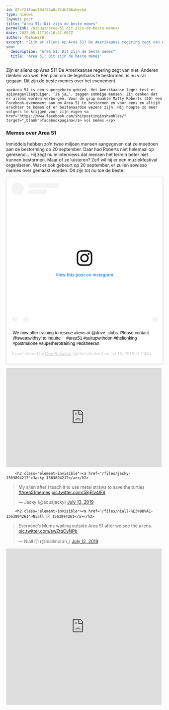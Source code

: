 ```yaml
---
id: 87cf21faacf04f88a8c7f4b786abecbd
type: nieuws
layout: post
title: "Area 51: Dit zijn de beste memes"
permalink: /nieuws/area-51-dit-zijn-de-beste-memes/
date: 2022-05-11T19:16:41.067Z
author: 7biA1WiYB
excerpt: "Zijn er aliens op Area 51? De Amerikaanse regering zegt van niet. Anderen denken van wel. Een plan om de legerbasis te bestormen, is nu viral gegaan. Dit zijn de beste memes over het evenement.  "
seo:
  description: "Area 51: Dit zijn de beste memes"
  title: "Area 51: Dit zijn de beste memes"
---
```

Zijn er aliens op Area 51? De Amerikaanse regering zegt van niet. Anderen denken van wel. Een plan om de legerbasis te bestormen, is nu viral gegaan. Dit zijn de beste memes over het evenement.  

    <p>Area 51 is een supergeheim gebied. Het Amerikaanse leger test er spionagevliegtuigen. ‘Ja ja…’, zeggen sommige mensen. Zij denken dat er aliens worden verborgen. Voor de grap maakte Matty Roberts (20) een Facebook-evenement aan om Area 51 te bestormen en voor eens en altijd erachter te komen of er buitenaardse wezens zijn. Hij hoopte zo meer volgers te krijgen voor zijn eigen <a href="https://www.facebook.com/shitpostinginshambles/" target="_blank">facebookpagina</a> vol memes.</p>
<h3>Memes over Area 51</h3>
<p>Inmiddels hebben zo’n twee miljoen mensen aangegeven dat ze meedoen aan de bestorming op 20 september. Daar had Roberts niet helemaal op gerekend… Hij zegt nu in interviews dat mensen het terrein beter niet kunnen bestormen. Maar of ze luisteren? Zelf wil hij er een muziekfestival organiseren. Wat er ook gebeurt op 20 september, er zullen sowieso memes over gemaakt worden. Dit zijn tot nu toe de beste:</p>
<p><div class="media media-element-container media-default"><div id="file-537875" class="file file-image file-image-oembed">

        
  
  <div class="content">
    
<blockquote class="instagram-media" data-instgrm-captioned="" data-instgrm-permalink="https://www.instagram.com/p/Bz8Os3xH_hy/?utm_source=ig_embed&amp;utm_campaign=loading" data-instgrm-version="12" style=" background:#FFF; border:0; border-radius:3px; box-shadow:0 0 1px 0 rgba(0,0,0,0.5),0 1px 10px 0 rgba(0,0,0,0.15); margin: 1px; max-width:640px; min-width:326px; padding:0; width:99.375%; width:-webkit-calc(100% - 2px); width:calc(100% - 2px);"><div style="padding:16px;"> <a href="https://www.instagram.com/p/Bz8Os3xH_hy/?utm_source=ig_embed&amp;utm_campaign=loading" style=" background:#FFFFFF; line-height:0; padding:0 0; text-align:center; text-decoration:none; width:100%;" target="_blank"> <div style=" display: flex; flex-direction: row; align-items: center;"> <div style="background-color: #F4F4F4; border-radius: 50%; flex-grow: 0; height: 40px; margin-right: 14px; width: 40px;"></div> <div style="display: flex; flex-direction: column; flex-grow: 1; justify-content: center;"> <div style=" background-color: #F4F4F4; border-radius: 4px; flex-grow: 0; height: 14px; margin-bottom: 6px; width: 100px;"></div> <div style=" background-color: #F4F4F4; border-radius: 4px; flex-grow: 0; height: 14px; width: 60px;"></div></div></div><div style="padding: 19% 0;"></div> <div style="display:block; height:50px; margin:0 auto 12px; width:50px;"><svg width="50px" height="50px" viewbox="0 0 60 60" version="1.1" xmlns="https://www.w3.org/2000/svg" xmlns:xlink="https://www.w3.org/1999/xlink"><g stroke="none" stroke-width="1" fill="none" fill-rule="evenodd"><g transform="translate(-511.000000, -20.000000)" fill="#000000"><g><path d="M556.869,30.41 C554.814,30.41 553.148,32.076 553.148,34.131 C553.148,36.186 554.814,37.852 556.869,37.852 C558.924,37.852 560.59,36.186 560.59,34.131 C560.59,32.076 558.924,30.41 556.869,30.41 M541,60.657 C535.114,60.657 530.342,55.887 530.342,50 C530.342,44.114 535.114,39.342 541,39.342 C546.887,39.342 551.658,44.114 551.658,50 C551.658,55.887 546.887,60.657 541,60.657 M541,33.886 C532.1,33.886 524.886,41.1 524.886,50 C524.886,58.899 532.1,66.113 541,66.113 C549.9,66.113 557.115,58.899 557.115,50 C557.115,41.1 549.9,33.886 541,33.886 M565.378,62.101 C565.244,65.022 564.756,66.606 564.346,67.663 C563.803,69.06 563.154,70.057 562.106,71.106 C561.058,72.155 560.06,72.803 558.662,73.347 C557.607,73.757 556.021,74.244 553.102,74.378 C549.944,74.521 548.997,74.552 541,74.552 C533.003,74.552 532.056,74.521 528.898,74.378 C525.979,74.244 524.393,73.757 523.338,73.347 C521.94,72.803 520.942,72.155 519.894,71.106 C518.846,70.057 518.197,69.06 517.654,67.663 C517.244,66.606 516.755,65.022 516.623,62.101 C516.479,58.943 516.448,57.996 516.448,50 C516.448,42.003 516.479,41.056 516.623,37.899 C516.755,34.978 517.244,33.391 517.654,32.338 C518.197,30.938 518.846,29.942 519.894,28.894 C520.942,27.846 521.94,27.196 523.338,26.654 C524.393,26.244 525.979,25.756 528.898,25.623 C532.057,25.479 533.004,25.448 541,25.448 C548.997,25.448 549.943,25.479 553.102,25.623 C556.021,25.756 557.607,26.244 558.662,26.654 C560.06,27.196 561.058,27.846 562.106,28.894 C563.154,29.942 563.803,30.938 564.346,32.338 C564.756,33.391 565.244,34.978 565.378,37.899 C565.522,41.056 565.552,42.003 565.552,50 C565.552,57.996 565.522,58.943 565.378,62.101 M570.82,37.631 C570.674,34.438 570.167,32.258 569.425,30.349 C568.659,28.377 567.633,26.702 565.965,25.035 C564.297,23.368 562.623,22.342 560.652,21.575 C558.743,20.834 556.562,20.326 553.369,20.18 C550.169,20.033 549.148,20 541,20 C532.853,20 531.831,20.033 528.631,20.18 C525.438,20.326 523.257,20.834 521.349,21.575 C519.376,22.342 517.703,23.368 516.035,25.035 C514.368,26.702 513.342,28.377 512.574,30.349 C511.834,32.258 511.326,34.438 511.181,37.631 C511.035,40.831 511,41.851 511,50 C511,58.147 511.035,59.17 511.181,62.369 C511.326,65.562 511.834,67.743 512.574,69.651 C513.342,71.625 514.368,73.296 516.035,74.965 C517.703,76.634 519.376,77.658 521.349,78.425 C523.257,79.167 525.438,79.673 528.631,79.82 C531.831,79.965 532.853,80.001 541,80.001 C549.148,80.001 550.169,79.965 553.369,79.82 C556.562,79.673 558.743,79.167 560.652,78.425 C562.623,77.658 564.297,76.634 565.965,74.965 C567.633,73.296 568.659,71.625 569.425,69.651 C570.167,67.743 570.674,65.562 570.82,62.369 C570.966,59.17 571,58.147 571,50 C571,41.851 570.966,40.831 570.82,37.631"></path></g></g></g></svg></div><div style="padding-top: 8px;"> <div style=" color:#3897f0; font-family:Arial,sans-serif; font-size:14px; font-style:normal; font-weight:550; line-height:18px;"> View this post on Instagram</div></div><div style="padding: 12.5% 0;"></div> <div style="display: flex; flex-direction: row; margin-bottom: 14px; align-items: center;"><div> <div style="background-color: #F4F4F4; border-radius: 50%; height: 12.5px; width: 12.5px; transform: translateX(0px) translateY(7px);"></div> <div style="background-color: #F4F4F4; height: 12.5px; transform: rotate(-45deg) translateX(3px) translateY(1px); width: 12.5px; flex-grow: 0; margin-right: 14px; margin-left: 2px;"></div> <div style="background-color: #F4F4F4; border-radius: 50%; height: 12.5px; width: 12.5px; transform: translateX(9px) translateY(-18px);"></div></div><div style="margin-left: 8px;"> <div style=" background-color: #F4F4F4; border-radius: 50%; flex-grow: 0; height: 20px; width: 20px;"></div> <div style=" width: 0; height: 0; border-top: 2px solid transparent; border-left: 6px solid #f4f4f4; border-bottom: 2px solid transparent; transform: translateX(16px) translateY(-4px) rotate(30deg)"></div></div><div style="margin-left: auto;"> <div style=" width: 0px; border-top: 8px solid #F4F4F4; border-right: 8px solid transparent; transform: translateY(16px);"></div> <div style=" background-color: #F4F4F4; flex-grow: 0; height: 12px; width: 16px; transform: translateY(-4px);"></div> <div style=" width: 0; height: 0; border-top: 8px solid #F4F4F4; border-left: 8px solid transparent; transform: translateY(-4px) translateX(8px);"></div></div></div></a> <p style=" margin:8px 0 0 0; padding:0 4px;"> <a href="https://www.instagram.com/p/Bz8Os3xH_hy/?utm_source=ig_embed&amp;utm_campaign=loading" style=" color:#000; font-family:Arial,sans-serif; font-size:14px; font-style:normal; font-weight:normal; line-height:17px; text-decoration:none; word-wrap:break-word;" target="_blank">We now offer training to rescue aliens at @drive_clubs. Please contact @sweatwithsyl to inquire ⠀  #area51 #suitupwithdon #thelionking #postmalone #superherotraining #edsheeran</a></p> <p style=" color:#c9c8cd; font-family:Arial,sans-serif; font-size:14px; line-height:17px; margin-bottom:0; margin-top:8px; overflow:hidden; padding:8px 0 7px; text-align:center; text-overflow:ellipsis; white-space:nowrap;">A post shared by <a href="https://www.instagram.com/donsaladino/?utm_source=ig_embed&amp;utm_campaign=loading" style=" color:#c9c8cd; font-family:Arial,sans-serif; font-size:14px; font-style:normal; font-weight:normal; line-height:17px;" target="_blank"> Don Saladino</a> (@donsaladino) on <time style=" font-family:Arial,sans-serif; font-size:14px; line-height:17px;" datetime="2019-07-15T14:43:14+00:00">Jul 15, 2019 at 7:43am PDT</time></p></div></blockquote>
<script async="" src="//www.instagram.com/embed.js"></script>  </div>

  
</div>
</div>
<p><iframe allow="encrypted-media" allowtransparency="true" frameborder="0" height="318" scrolling="no" src="https://www.facebook.com/plugins/post.php?href=https%3A%2F%2Fwww.facebook.com%2Fshitpostinginshambles%2Fphotos%2Fa.588213214924850%2F672657146480456%2F%3Ftype%3D3&amp;width=500" width="500"></iframe></p>
<p><div class="media media-element-container media-default"><div id="file-537876" class="file file-document file-text-oembed">

        <h2 class="element-invisible"><a href="/files/jacky-1563894217">Jacky 1563894217</a></h2>
    
  
  <div class="content">
    
<blockquote class="twitter-tweet" data-width="550"><p lang="en" dir="ltr">My alien after I teach it to use metal straws to save the turtles <a href="https://twitter.com/hashtag/Area51memes?src=hash&amp;ref_src=twsrc%5Etfw">#Area51memes</a> <a href="https://t.co/58jEIv4IF8">pic.twitter.com/58jEIv4IF8</a></p>&mdash; Jacky (@aquajacky) <a href="https://twitter.com/aquajacky/status/1150132963193102336?ref_src=twsrc%5Etfw">July 13, 2019</a></blockquote>
<script async="" src="https://platform.twitter.com/widgets.js" charset="utf-8"></script>
  </div>

  
</div>
</div>
<p><div class="media media-element-container media-default"><div id="file-537877" class="file file-document file-text-oembed">

        <h2 class="element-invisible"><a href="/files/niall-%E3%8B%A1-1563894261">Niall ㋡ 1563894261</a></h2>
    
  
  <div class="content">
    
<blockquote class="twitter-tweet" data-width="550"><p lang="en" dir="ltr">Everyone’s Mums waiting outside Area 51 after we see the aliens. <a href="https://t.co/swZtqCvNPb">pic.twitter.com/swZtqCvNPb</a></p>&mdash; Niall ㋡ (@niallmoran_) <a href="https://twitter.com/niallmoran_/status/1149641207041032193?ref_src=twsrc%5Etfw">July 12, 2019</a></blockquote>
<script async="" src="https://platform.twitter.com/widgets.js" charset="utf-8"></script>
  </div>

  
</div>
</div>
<p><iframe allow="encrypted-media" allowtransparency="true" frameborder="0" height="502" scrolling="no" src="https://www.facebook.com/plugins/post.php?href=https%3A%2F%2Fwww.facebook.com%2Fpinnacleofcynical%2Fphotos%2Fa.1714617132195913%2F2405241573133462%2F%3Ftype%3D3&amp;width=500" width="500"></iframe></p>
<p></p>  
